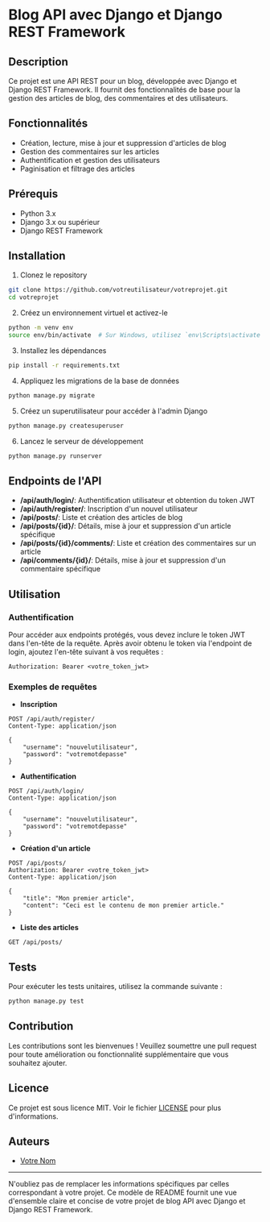 # Blog API avec Django et Django REST Framework

## Description

Ce projet est une API REST pour un blog, développée avec Django et Django REST Framework. Il fournit des fonctionnalités de base pour la gestion des articles de blog, des commentaires et des utilisateurs.

## Fonctionnalités

- Création, lecture, mise à jour et suppression d'articles de blog
- Gestion des commentaires sur les articles
- Authentification et gestion des utilisateurs
- Paginisation et filtrage des articles

## Prérequis

- Python 3.x
- Django 3.x ou supérieur
- Django REST Framework

## Installation

1. Clonez le repository

```bash
git clone https://github.com/votreutilisateur/votreprojet.git
cd votreprojet
```

2. Créez un environnement virtuel et activez-le

```bash
python -m venv env
source env/bin/activate  # Sur Windows, utilisez `env\Scripts\activate`
```

3. Installez les dépendances

```bash
pip install -r requirements.txt
```

4. Appliquez les migrations de la base de données

```bash
python manage.py migrate
```

5. Créez un superutilisateur pour accéder à l'admin Django

```bash
python manage.py createsuperuser
```

6. Lancez le serveur de développement

```bash
python manage.py runserver
```

## Endpoints de l'API

- **/api/auth/login/**: Authentification utilisateur et obtention du token JWT
- **/api/auth/register/**: Inscription d'un nouvel utilisateur
- **/api/posts/**: Liste et création des articles de blog
- **/api/posts/{id}/**: Détails, mise à jour et suppression d'un article spécifique
- **/api/posts/{id}/comments/**: Liste et création des commentaires sur un article
- **/api/comments/{id}/**: Détails, mise à jour et suppression d'un commentaire spécifique

## Utilisation

### Authentification

Pour accéder aux endpoints protégés, vous devez inclure le token JWT dans l'en-tête de la requête. Après avoir obtenu le token via l'endpoint de login, ajoutez l'en-tête suivant à vos requêtes :

```
Authorization: Bearer <votre_token_jwt>
```

### Exemples de requêtes

- **Inscription**

```http
POST /api/auth/register/
Content-Type: application/json

{
    "username": "nouvelutilisateur",
    "password": "votremotdepasse"
}
```

- **Authentification**

```http
POST /api/auth/login/
Content-Type: application/json

{
    "username": "nouvelutilisateur",
    "password": "votremotdepasse"
}
```

- **Création d'un article**

```http
POST /api/posts/
Authorization: Bearer <votre_token_jwt>
Content-Type: application/json

{
    "title": "Mon premier article",
    "content": "Ceci est le contenu de mon premier article."
}
```

- **Liste des articles**

```http
GET /api/posts/
```

## Tests

Pour exécuter les tests unitaires, utilisez la commande suivante :

```bash
python manage.py test
```

## Contribution

Les contributions sont les bienvenues ! Veuillez soumettre une pull request pour toute amélioration ou fonctionnalité supplémentaire que vous souhaitez ajouter.

## Licence

Ce projet est sous licence MIT. Voir le fichier [LICENSE](LICENSE) pour plus d'informations.

## Auteurs

- [Votre Nom](https://github.com/DestinBir)

---

N'oubliez pas de remplacer les informations spécifiques par celles correspondant à votre projet. Ce modèle de README fournit une vue d'ensemble claire et concise de votre projet de blog API avec Django et Django REST Framework.
